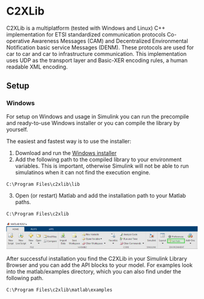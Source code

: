# C2XLib

C2XLib is a multiplatform (tested with Windows and Linux) C++ implementation for ETSI standardized communication protocols Co-operative Awareness Messages (CAM) and Decentralized Environmental Notification basic service Messages (DENM). These protocols are used for car to car and car to infrastructure communication. This implementation uses UDP as the transport layer and Basic-XER encoding rules, a human readable XML encoding.

## Setup


### Windows
For setup on Windows and usage in Simulink you can run the precompile and ready-to-use Windows installer or you can compile the library by yourself.

The easiest and fastest way is to use the installer:
1. Download and run the [Windows installer](C2XLib-0.1.0-win64.msi)
2. Add the following path to the compiled library to your environment variables. This is important, otherwise Simulink will not be able to run simulatinos when it can not find the execution engine.
```
C:\Program Files\c2xlib\lib
```
3. Open (or restart) Matlab and add the installation path to your Matlab paths.
```
C:\Program Files\c2xlib
```
![Matlab Set Path](doc/images/Matlab_Set-Path.jpg)

After successful installation you find the C2XLib in your Simulink Library Browser and you can add the API blocks to your model. For examples look into the matlab/examples directory, which you can also find under the following path.
```
C:\Program Files\c2xlib\matlab\examples
```

<!--## Matlab/Simulink Codegeneration-->
